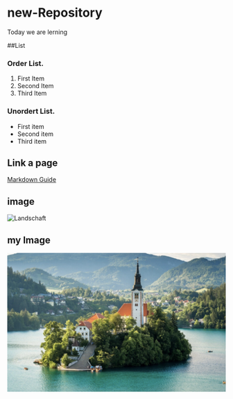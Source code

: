 # new-Repository

Today we are lerning 

##List

### Order List.
1. First Item
2. Second Item
3. Third Item

### Unordert List.
- First item
- Second item
- Third item

## Link a page
[Markdown Guide](https://www.markdownguide.org/cheat-sheet/)

## image

![Landschaft](https://www.americanexpress.com/de-de/amexcited/media/webp/de-de/amexcited/media/cache/article_intro_hero/cms/2022/07/landschaft-slowenien-titelbild.webp?625852)

## my Image

![Landschaft](./Landschaft.png)
